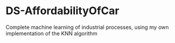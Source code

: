 # DS-AffordabilityOfCar
Complete machine learning of industrial processes, using my own implementation of the KNN algorithm

